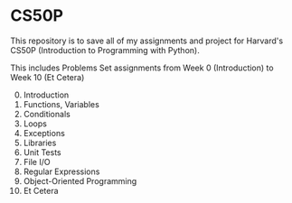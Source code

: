 # CS50P

This repository is to save all of my assignments and project for Harvard's CS50P 
(Introduction to Programming with Python).

This includes Problems Set assignments from Week 0 (Introduction) to Week 10 (Et Cetera)

0. Introduction
1. Functions, Variables
2. Conditionals
3. Loops
4. Exceptions
5. Libraries
6. Unit Tests
7. File I/O
8. Regular Expressions
9. Object-Oriented Programming
10. Et Cetera
